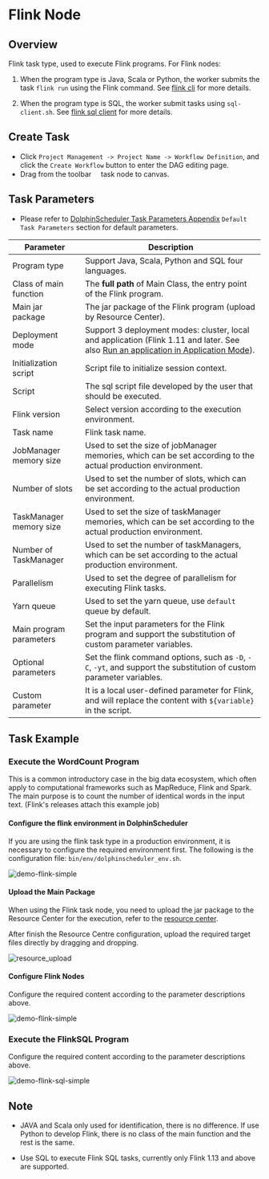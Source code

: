 # Flink Node

## Overview

Flink task type, used to execute Flink programs. For Flink nodes:

1. When the program type is Java, Scala or Python, the worker submits the task `flink run` using the Flink command. See [flink cli](https://nightlies.apache.org/flink/flink-docs-release-1.14/docs/deployment/cli/) for more details.

2. When the program type is SQL, the worker submit tasks using `sql-client.sh`. See [flink sql client](https://nightlies.apache.org/flink/flink-docs-master/docs/dev/table/sqlclient/) for more details.

## Create Task

- Click `Project Management -> Project Name -> Workflow Definition`, and click the `Create Workflow` button to enter the DAG editing page.
- Drag from the toolbar <img src="../../../../img/tasks/icons/flink.png" width="15"/>task node to canvas.

## Task Parameters

[//]: # (TODO: use the commented anchor below once our website template supports this syntax)
[//]: # (- Please refer to [DolphinScheduler Task Parameters Appendix]&#40;appendix.md#default-task-parameters&#41; `Default Task Parameters` section for default parameters.)

- Please refer to [DolphinScheduler Task Parameters Appendix](appendix.md) `Default Task Parameters` section for default parameters.

|      **Parameter**      | **Description**                                                                                                                                                                                                                                                         |
|-------------------------|-------------------------------------------------------------------------------------------------------------------------------------------------------------------------------------------------------------------------------------------------------------------------|
| Program type            | Support Java, Scala, Python and SQL four languages.                                                                                                                                                                                                                     |
| Class of main function  | The **full path** of Main Class, the entry point of the Flink program.                                                                                                                                                                                                  |
| Main jar package        | The jar package of the Flink program (upload by Resource Center).                                                                                                                                                                                                       |
| Deployment mode         | Support 3 deployment modes: cluster, local and application (Flink 1.11 and later. See also [Run an application in Application Mode](https://nightlies.apache.org/flink/flink-docs-release-1.11/ops/deployment/yarn_setup.html#run-an-application-in-application-mode)). |
| Initialization script   | Script file to initialize session context.                                                                                                                                                                                                                              |
| Script                  | The sql script file developed by the user that should be executed.                                                                                                                                                                                                      |
| Flink version           | Select version according to the execution environment.                                                                                                                                                                                                                  |
| Task name               | Flink task name.                                                                                                                                                                                                                                                        |
| JobManager memory size  | Used to set the size of jobManager memories, which can be set according to the actual production environment.                                                                                                                                                           |
| Number of slots         | Used to set the number of slots, which can be set according to the actual production environment.                                                                                                                                                                       |
| TaskManager memory size | Used to set the size of taskManager memories, which can be set according to the actual production environment.                                                                                                                                                          |
| Number of TaskManager   | Used to set the number of taskManagers, which can be set according to the actual production environment.                                                                                                                                                                |
| Parallelism             | Used to set the degree of parallelism for executing Flink tasks.                                                                                                                                                                                                        |
| Yarn queue              | Used to set the yarn queue, use `default` queue by default.                                                                                                                                                                                                             |
| Main program parameters | Set the input parameters for the Flink program and support the substitution of custom parameter variables.                                                                                                                                                              |
| Optional parameters     | Set the flink command options, such as `-D`, `-C`, `-yt`, and support the substitution of custom parameter variables.                                                                                                                                                   |
| Custom parameter        | It is a local user-defined parameter for Flink, and will replace the content with `${variable}` in the script.                                                                                                                                                          |

## Task Example

### Execute the WordCount Program

This is a common introductory case in the big data ecosystem, which often apply to computational frameworks such as MapReduce, Flink and Spark. The main purpose is to count the number of identical words in the input text. (Flink's releases attach this example job)

#### Configure the flink environment in DolphinScheduler

If you are using the flink task type in a production environment, it is necessary to configure the required environment first. The following is the configuration file: `bin/env/dolphinscheduler_env.sh`.

![demo-flink-simple](../../../../img/tasks/demo/flink_task01.png)

#### Upload the Main Package

When using the Flink task node, you need to upload the jar package to the Resource Center for the execution, refer to the [resource center](../resource/configuration.md).

After finish the Resource Centre configuration, upload the required target files directly by dragging and dropping.

![resource_upload](../../../../img/tasks/demo/upload_jar.png)

#### Configure Flink Nodes

Configure the required content according to the parameter descriptions above.

![demo-flink-simple](../../../../img/tasks/demo/flink_task02.png)

### Execute the FlinkSQL Program

Configure the required content according to the parameter descriptions above.

![demo-flink-sql-simple](../../../../img/tasks/demo/flink_sql_test.png)

## Note

- JAVA and Scala only used for identification, there is no difference. If use Python to develop Flink, there is no class of the main function and the rest is the same.

- Use SQL to execute Flink SQL tasks, currently only Flink 1.13 and above are supported.

